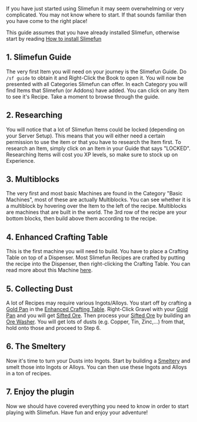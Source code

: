 If you have just started using Slimefun it may seem overwhelming or very complicated.
You may not know where to start.
If that sounds familiar then you have come to the right place!

This guide assumes that you have already installed Slimefun, otherwise start by reading [How to install Slimefun](https://github.com/Slimefun/Slimefun4/wiki/Installing-Slimefun)

## 1. Slimefun Guide

The very first Item you will need on your journey is the Slimefun Guide.
Do `/sf guide` to obtain it and Right-Click the Book to open it.
You will now be presented with all Categories Slimefun can offer.
In each Category you will find Items that Slimefun (or Addons) have added.
You can click on any Item to see it's Recipe.
Take a moment to browse through the guide.

## 2. Researching

You will notice that a lot of Slimefun Items could be locked (depending on your Server Setup).
This means that you will either need a certain permission to use the item or that you have to research the Item first.
To research an Item, simply click on an Item in your Guide that says "LOCKED".
Researching Items will cost you XP levels, so make sure to stock up on Experience.

## 3. Multiblocks

The very first and most basic Machines are found in the Category "Basic Machines", most of these are actually Multiblocks.
You can see whether it is a multiblock by hovering over the Item to the left of the recipe.
Multiblocks are machines that are built in the world.
The 3rd row of the recipe are your bottom blocks, then build above them according to the recipe.

## 4. Enhanced Crafting Table

This is the first machine you will need to build.
You have to place a Crafting Table on top of a Dispenser.
Most Slimefun Recipes are crafted by putting the recipe into the Dispenser, then right-clicking the Crafting Table.
You can read more about this Machine [here](https://github.com/Slimefun/Slimefun4/wiki/Enhanced-Crafting-Table).

## 5. Collecting Dust

A lot of Recipes may require various Ingots/Alloys.
You start off by crafting a [Gold Pan](https://github.com/Slimefun/Slimefun4/wiki/Gold-Pan) in the [Enhanced Crafting Table](https://github.com/Slimefun/Slimefun4/wiki/Enhanced-Crafting-Table).
Right-Click Gravel with your [Gold Pan](https://github.com/Slimefun/Slimefun4/wiki/Gold-Pan) and you will get [Sifted Ore](https://github.com/Slimefun/Slimefun4/wiki/Sifted-Ore).
Then process your [Sifted Ore](https://github.com/Slimefun/Slimefun4/wiki/Sifted-Ore) by building an [Ore Washer](https://github.com/Slimefun/Slimefun4/wiki/Ore-Washer).
You will get lots of dusts (e.g. Copper, Tin, Zinc,...) from that, hold onto those and proceed to Step 6.

## 6. The Smeltery

Now it's time to turn your Dusts into Ingots.
Start by building a [Smeltery](https://github.com/Slimefun/Slimefun4/wiki/Smeltery) and smelt those into Ingots or Alloys.
You can then use these Ingots and Alloys in a ton of recipes.

## 7. Enjoy the plugin

Now we should have covered everything you need to know in order to start playing with Slimefun.
Have fun and enjoy your adventure!
